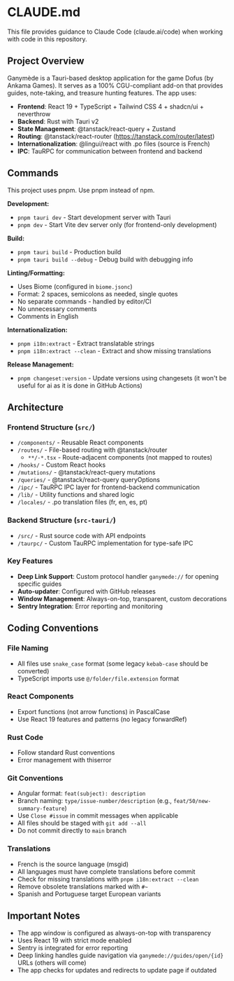 # CLAUDE.md

This file provides guidance to Claude Code (claude.ai/code) when working with code in this repository.

## Project Overview

Ganymède is a Tauri-based desktop application for the game Dofus (by Ankama Games). It serves as a 100% CGU-compliant add-on that provides guides, note-taking, and treasure hunting features. The app uses:
- **Frontend**: React 19 + TypeScript + Tailwind CSS 4 + shadcn/ui + neverthrow
- **Backend**: Rust with Tauri v2
- **State Management**: @tanstack/react-query + Zustand
- **Routing**: @tanstack/react-router (https://tanstack.com/router/latest)
- **Internationalization**: @lingui/react with .po files (source is French)
- **IPC**: TauRPC for communication between frontend and backend

## Commands

This project uses pnpm. Use pnpm instead of npm.

**Development:**
- `pnpm tauri dev` - Start development server with Tauri
- `pnpm dev` - Start Vite dev server only (for frontend-only development)

**Build:**
- `pnpm tauri build` - Production build
- `pnpm tauri build --debug` - Debug build with debugging info

**Linting/Formatting:**
- Uses Biome (configured in `biome.jsonc`)
- Format: 2 spaces, semicolons as needed, single quotes
- No separate commands - handled by editor/CI
- No unnecessary comments
- Comments in English

**Internationalization:**
- `pnpm i18n:extract` - Extract translatable strings
- `pnpm i18n:extract --clean` - Extract and show missing translations

**Release Management:**
- `pnpm changeset:version` - Update versions using changesets (it won't be useful for ai as it is done in GitHub Actions)

## Architecture

### Frontend Structure (`src/`)
- `/components/` - Reusable React components
- `/routes/` - File-based routing with @tanstack/router
  - `**/-*.tsx` - Route-adjacent components (not mapped to routes)
- `/hooks/` - Custom React hooks
- `/mutations/` - @tanstack/react-query mutations
- `/queries/` - @tanstack/react-query queryOptions
- `/ipc/` - TauRPC IPC layer for frontend-backend communication
- `/lib/` - Utility functions and shared logic
- `/locales/` - .po translation files (fr, en, es, pt)

### Backend Structure (`src-tauri/`)
- `/src/` - Rust source code with API endpoints
- `/taurpc/` - Custom TauRPC implementation for type-safe IPC

### Key Features
- **Deep Link Support**: Custom protocol handler `ganymede://` for opening specific guides
- **Auto-updater**: Configured with GitHub releases
- **Window Management**: Always-on-top, transparent, custom decorations
- **Sentry Integration**: Error reporting and monitoring

## Coding Conventions

### File Naming
- All files use `snake_case` format (some legacy `kebab-case` should be converted)
- TypeScript imports use `@/folder/file.extension` format

### React Components
- Export functions (not arrow functions) in PascalCase
- Use React 19 features and patterns (no legacy forwardRef)

### Rust Code
- Follow standard Rust conventions
- Error management with thiserror

### Git Conventions
- Angular format: `feat(subject): description`
- Branch naming: `type/issue-number/description` (e.g., `feat/50/new-summary-feature`)
- Use `Close #issue` in commit messages when applicable
- All files should be staged with `git add --all`
- Do not commit directly to `main` branch

### Translations
- French is the source language (msgid)
- All languages must have complete translations before commit
- Check for missing translations with `pnpm i18n:extract --clean`
- Remove obsolete translations marked with `#~`
- Spanish and Portuguese target European variants

## Important Notes

- The app window is configured as always-on-top with transparency
- Uses React 19 with strict mode enabled
- Sentry is integrated for error reporting
- Deep linking handles guide navigation via `ganymede://guides/open/{id}` URLs (others will come)
- The app checks for updates and redirects to update page if outdated
